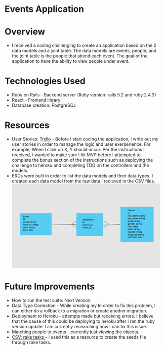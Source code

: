 # Events Application

# Overview
* I received a coding challenging to create an application based on the 2 data models and a joint table.  The data models are events, people, and the joint table is the people that attend each event.  The goal of the application to have the ability to view people under event.

# Technologies Used

* Ruby on Rails - Backend server (Ruby version: rails 5.2 and ruby 2.4.3)
* React - Frontend library
* Database creation: PostgreSQL


# Resources 
* User Stories: [Trello](https://trello.com/b/ehmAs97b/dataclover-events-application) - Before I start coding the application, I write out my user stories in order to manage the logic and user exerperience.  For example, When I click on X, Y should occur.  Per the instructions I received, I wanted to make sure I hit MVP before I attempted to complete the bonus section of the instructions such as deploying the challenge to heroku and completing TDD on the controllers and the models.
* ERDs were built in order to list the data models and their data types.  I created each data model from the raw data I recieved in the CSV files.
![ERD](https://github.com/SupriyaY/events_app/blob/master/ERD.png) 



# Future Improvements
* How to run the test suite:  Next Version
* Data Type Correction - While creating my In order to fix this problem, I can either do a rollback to a migration or create another migration.
* Deployment to Heroku - attempts made but receiving errors.  I believe that the cause of this could be deploying to heroku after I ran the ruby version update.  I am currently researching how I can fix this issue.
* Matching people to events - currently just viewing the objects.
* [CSV: rake tasks ](https://gist.github.com/arjunvenkat/1115bc41bf395a162084) - I used this as a resource to create the seeds file through rake tasks.


